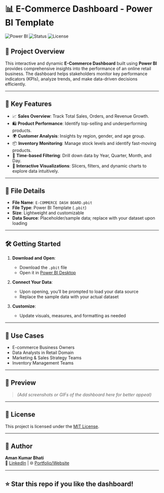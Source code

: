 # 📊 E-Commerce Dashboard - Power BI Template

![Power BI](https://img.shields.io/badge/Built%20With-Power%20BI-yellow?logo=powerbi&logoColor=white)
![Status](https://img.shields.io/badge/Status-Completed-brightgreen)
![License](https://img.shields.io/badge/License-MIT-blue)

## 🚀 Project Overview

This interactive and dynamic **E-Commerce Dashboard** built using **Power BI** provides comprehensive insights into the performance of an online retail business. The dashboard helps stakeholders monitor key performance indicators (KPIs), analyze trends, and make data-driven decisions efficiently.

---

## 📌 Key Features

- 📈 **Sales Overview**: Track Total Sales, Orders, and Revenue Growth.
- 🛍️ **Product Performance**: Identify top-selling and underperforming products.
- 🌍 **Customer Analysis**: Insights by region, gender, and age group.
- 📦 **Inventory Monitoring**: Manage stock levels and identify fast-moving products.
- 📅 **Time-based Filtering**: Drill down data by Year, Quarter, Month, and Day.
- 🔎 **Interactive Visualizations**: Slicers, filters, and dynamic charts to explore data intuitively.

---

## 📂 File Details

- **File Name**: `E-COMMERCE DASH BOARD.pbit`
- **File Type**: Power BI Template (`.pbit`)
- **Size**: Lightweight and customizable
- **Data Source**: Placeholder/sample data; replace with your dataset upon loading

---

## 🛠️ Getting Started

1. **Download and Open**:
   - Download the `.pbit` file
   - Open it in [Power BI Desktop](https://powerbi.microsoft.com/desktop/)

2. **Connect Your Data**:
   - Upon opening, you’ll be prompted to load your data source
   - Replace the sample data with your actual dataset

3. **Customize**:
   - Update visuals, measures, and formatting as needed

---

## 🎯 Use Cases

- E-commerce Business Owners
- Data Analysts in Retail Domain
- Marketing & Sales Strategy Teams
- Inventory Management Teams

---

## 📸 Preview

> *(Add screenshots or GIFs of the dashboard here for better appeal)*

---

## 📃 License

This project is licensed under the [MIT License](LICENSE).

---

## 🙌 Author

**Aman Kumar Bhati**  
📧 [LinkedIn](https://www.linkedin.com/in/your-profile) | 🌐 [Portfolio/Website](https://your-portfolio.com)

---

## ⭐ Star this repo if you like the dashboard!

